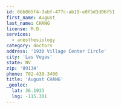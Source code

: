```yaml
---
id: 66b865f4-3abf-477c-ab19-e0f5d3d06f51
first_name: August
last_name: CHANG
license: M.D.
services:
  - anesthesiology
category: doctors
address: '1930 Village Center Circle'
city: 'Las Vegas'
state: NV
zip: '89134'
phone: 702-438-3400
title: 'August CHANG'
_geoloc:
  lat: 36.1933
  lng: -115.301
---
```

